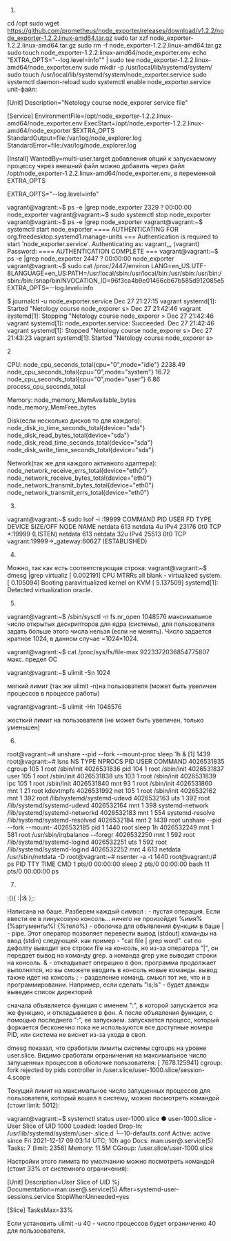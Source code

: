 1.




cd /opt
sudo wget https://github.com/prometheus/node_exporter/releases/download/v1.2.2/node_exporter-1.2.2.linux-amd64.tar.gz
sudo tar xzf node_exporter-1.2.2.linux-amd64.tar.gz
sudo rm -f node_exporter-1.2.2.linux-amd64.tar.gz
sudo touch node_exporter-1.2.2.linux-amd64/node_exporter.env
echo "EXTRA_OPTS=\"--log.level=info\"" | sudo tee node_exporter-1.2.2.linux-amd64/node_exporter.env
sudo mkdir -p /usr/local/lib/systemd/system/
sudo touch /usr/local/lib/systemd/system/node_exporter.service
sudo systemctl daemon-reload
sudo systemctl enable node_exporter.service
unit-файл:

[Unit]
Description="Netology course node_exporer service file"

[Service]
EnvironmentFile=/opt/node_exporter-1.2.2.linux-amd64/node_exporter.env
ExecStart=/opt/node_exporter-1.2.2.linux-amd64/node_exporter $EXTRA_OPTS
StandardOutput=file:/var/log/node_explorer.log
StandardError=file:/var/log/node_explorer.log

[Install]
WantedBy=multi-user.target
добавления опций к запускаемому процессу через внешний файл
можно добавить через файл /opt/node_exporter-1.2.2.linux-amd64/node_exporter.env, в переменной EXTRA_OPTS

EXTRA_OPTS="--log.level=info"

vagrant@vagrant:~$ ps -e |grep node_exporter
   2329 ?        00:00:00 node_exporter
vagrant@vagrant:~$ sudo systemctl stop node_exporter
vagrant@vagrant:~$ ps -e |grep node_exporter
vagrant@vagrant:~$ systemctl start node_exporter
==== AUTHENTICATING FOR org.freedesktop.systemd1.manage-units ===
Authentication is required to start 'node_exporter.service'.
Authenticating as: vagrant,,, (vagrant)
Password:
==== AUTHENTICATION COMPLETE ===
vagrant@vagrant:~$ ps -e |grep node_exporter
   2447 ?        00:00:00 node_exporter
vagrant@vagrant:~$ sudo cat /proc/2447/environ
LANG=en_US.UTF-8LANGUAGE=en_US:PATH=/usr/local/sbin:/usr/local/bin:/usr/sbin:/usr/bin:/sbin:/bin:/snap/binINVOCATION_ID=96f3ca4b9e01466cb67b585d912085e5EXTRA_OPTS=--log.level=info


$ journalctl -u node_exporter.service
Dec 27 21:27:15 vagrant systemd[1]: Started "Netology course node_exporer s>
Dec 27 21:42:46 vagrant systemd[1]: Stopping "Netology course node_exporer >
Dec 27 21:42:46 vagrant systemd[1]: node_exporter.service: Succeeded.
Dec 27 21:42:46 vagrant systemd[1]: Stopped "Netology course node_exporer s>
Dec 27 21:43:23 vagrant systemd[1]: Started "Netology course node_exporer s>










2



CPU:
    node_cpu_seconds_total{cpu="0",mode="idle"} 2238.49
    node_cpu_seconds_total{cpu="0",mode="system"} 16.72
    node_cpu_seconds_total{cpu="0",mode="user"} 6.86
    process_cpu_seconds_total
    
Memory:
    node_memory_MemAvailable_bytes 
    node_memory_MemFree_bytes
    
Disk(если несколько дисков то для каждого):
    node_disk_io_time_seconds_total{device="sda"} 
    node_disk_read_bytes_total{device="sda"} 
    node_disk_read_time_seconds_total{device="sda"} 
    node_disk_write_time_seconds_total{device="sda"}
    
Network(так же для каждого активного адаптера):
    node_network_receive_errs_total{device="eth0"} 
    node_network_receive_bytes_total{device="eth0"} 
    node_network_transmit_bytes_total{device="eth0"}
    node_network_transmit_errs_total{device="eth0"}








3.



vagrant@vagrant:~$ sudo lsof -i :19999
COMMAND PID    USER   FD   TYPE DEVICE SIZE/OFF NODE NAME
netdata 613 netdata    4u  IPv4  23176      0t0  TCP *:19999 (LISTEN)
netdata 613 netdata   32u  IPv4  25513      0t0  TCP vagrant:19999->_gateway:60627 (ESTABLISHED)

 






4.




Можно, так как есть соответствующая строка:
vagrant@vagrant:~$ dmesg |grep virtualiz
[    0.002191] CPU MTRRs all blank - virtualized system.
[    0.105094] Booting paravirtualized kernel on KVM
[    5.137509] systemd[1]: Detected virtualization oracle.








5.






vagrant@vagrant:~$ /sbin/sysctl -n fs.nr_open
1048576
максимальное число открытых дескрипторов для ядра (системы), для пользователя задать больше этого числа нельзя (если не менять). 
Число задается кратное 1024, в данном случае =1024*1024.


vagrant@vagrant:~$ cat /proc/sys/fs/file-max
9223372036854775807
макс. предел ОС

vagrant@vagrant:~$ ulimit -Sn
1024

мягкий лимит (так же ulimit -n)на пользователя (может быть увеличен процессов в процессе работы)

vagrant@vagrant:~$ ulimit -Hn
1048576

жесткий лимит на пользователя (не может быть увеличен, только уменьшен)





6.




root@vagrant:~# unshare --pid --fork --mount-proc sleep 1h &
[1] 1439
root@vagrant:~# lsns
        NS TYPE   NPROCS   PID USER            COMMAND
4026531835 cgroup    105     1 root            /sbin/init
4026531836 pid       104     1 root            /sbin/init
4026531837 user      105     1 root            /sbin/init
4026531838 uts       103     1 root            /sbin/init
4026531839 ipc       105     1 root            /sbin/init
4026531840 mnt        93     1 root            /sbin/init
4026531860 mnt         1    21 root            kdevtmpfs
4026531992 net       105     1 root            /sbin/init
4026532162 mnt         1   392 root            /lib/systemd/systemd-udevd
4026532163 uts         1   392 root            /lib/systemd/systemd-udevd
4026532164 mnt         1   398 systemd-network /lib/systemd/systemd-networkd
4026532183 mnt         1   554 systemd-resolve /lib/systemd/systemd-resolved
4026532184 mnt         2  1439 root            unshare --pid --fork --mount-
4026532185 pid         1  1440 root            sleep 1h
4026532249 mnt         1   581 root            /usr/sbin/irqbalance --foregr
4026532250 mnt         1   592 root            /lib/systemd/systemd-logind
4026532251 uts         1   592 root            /lib/systemd/systemd-logind
4026532252 mnt         4   613 netdata         /usr/sbin/netdata -D
root@vagrant:~# nsenter -a -t 1440
root@vagrant:/# ps
    PID TTY          TIME CMD
      1 pts/0    00:00:00 sleep
      2 pts/0    00:00:00 bash
     11 pts/0    00:00:00 ps





7.




:(){ :|:& };:
 
Написана на баше. Разберем каждый символ
: - пустая операция. Если ввести ее в линуксовую консоль... ничего не произойдет
%имя% (%аргументы%) {%тело%} - оболочка для объявления функции в баше
| - pipe. Этот оператор позволяет перевести вывод (stdout) команды на ввод (stdin) следующей. как пример - "cat file | grep word". cat по дефолту выводит все строки file на консоль, но из-за оператора "|", он передает вывод на команду grep. а команда grep уже выводит строки на консоль.
& - откладывает операцию в фон. программа продолжает выполнятся, но вы сможете вводить в консоль новые команды. вывод также идет на консоль
; - разделение команд. смысл тот же, что и в программировании. Например, если сделать "ls;ls" - будет дважды выведен список директорий
 
 сначала объявляется функция с именем ":", в которой запускается эта же функцию, и откладывается в фон.
А после объявления функции, с помощью последнего ":", ее запускаем.
запускается процесс, который форкается бесконечно пока не используются все доступные номера PID, или система не виснет из-за ухода в своп. 




dmesg показал, что сработали лимиты системы cgroups на уровне user.slice. Видимо сработали ограничения на максимальное число запущенных процессов в оболочке пользователя:
[ 7678.125941] cgroup: fork rejected by pids controller in /user.slice/user-1000.slice/session-4.scope

Текущий лимит на максимальное число запущенных процессов для пользователя, который вошел в систему, можно посмотреть командой (стоит limit: 5012):

vagrant@vagrant:~$ systemctl status user-1000.slice
● user-1000.slice - User Slice of UID 1000
     Loaded: loaded
    Drop-In: /usr/lib/systemd/system/user-.slice.d
             └─10-defaults.conf
     Active: active since Fri 2021-12-17 09:03:14 UTC; 10h ago
       Docs: man:user@.service(5)
      Tasks: 7 (limit: 2356)
     Memory: 11.5M
     CGroup: /user.slice/user-1000.slice

Настройки этого лимита по умолчанию можно посмотреть командой (стоит 33% от системного ограничения):

[Unit]
Description=User Slice of UID %j
Documentation=man:user@.service(5)
After=systemd-user-sessions.service
StopWhenUnneeded=yes

[Slice]
TasksMax=33%

Если установить ulimit -u 40 - число процессов будет ограниченно 40 для пользоователя.






